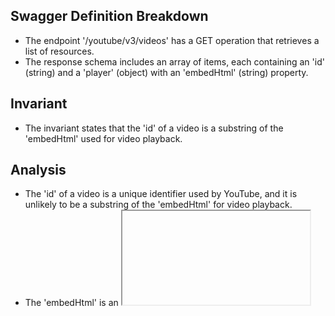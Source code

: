 ## Swagger Definition Breakdown
- The endpoint '/youtube/v3/videos' has a GET operation that retrieves a list of resources.
- The response schema includes an array of items, each containing an 'id' (string) and a 'player' (object) with an 'embedHtml' (string) property.

## Invariant
- The invariant states that the 'id' of a video is a substring of the 'embedHtml' used for video playback.

## Analysis
- The 'id' of a video is a unique identifier used by YouTube, and it is unlikely to be a substring of the 'embedHtml' for video playback.
- The 'embedHtml' is an <iframe> tag that embeds a player for video playback, and it is not semantically related to the 'id' of the video.
- Given the nature of the 'id' and 'embedHtml' properties, it is highly unlikely that the 'id' would be a substring of the 'embedHtml'.
- The specification does not suggest any relationship between the 'id' and 'embedHtml' that would support the invariant.

## Conclusion
Based on the semantic meaning of the 'id' and 'embedHtml' properties, and the lack of evidence from the specification to support the invariant, the invariant is classified as a false-positive.
